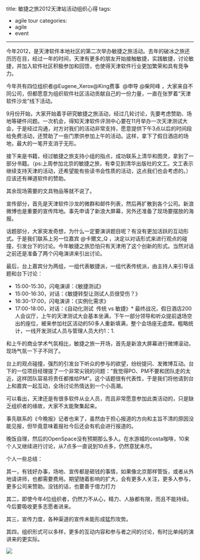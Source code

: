 title: 敏捷之旅2012天津站活动组织心得
tags:
  - agile tour
categories:
  - agile
  - event
---

今年2012，是天津软件本地社区的第二次举办敏捷之旅活动。去年的破冰之旅还历历在目，经过一年的时间，天津有更多的朋友开始接触敏捷，实践敏捷，讨论敏捷，并加入软件社区积极参加和回馈，也使得天津软件行业更加繁荣和具有竞争力。

今年共有四位组织者@Eugene_Xerox@King费事  @申导 @柴阿峰 ，大家来自不同公司，但都愿意为组织软件社区活动贡献自己的一份力量，一直在张罗着“天津软件沙龙”线下活动。

9月份开始，大家开始着手研究敏捷之旅活动，经过几轮讨论，先要考虑赞助、场地等硬件问题。一次机会，得知天津软件评测中心要在11月举办一次天津测试大会，于是经过沟通，对方对我们的活动非常支持，愿意提供下午3点以后的时间段给免费活动，还赞助了一些门票供参加上午的活动。这样，拿下了假日酒店的场地，最大的一笔开支消于无形。

接下来是书籍，经过敏捷之旅支持小组的指点，成功联系上清华和图灵，拿到了一部分书籍。（ps:上周参加北京的敏捷之旅，有幸见到清华出版社的文工。文工表示继续支持天津的活动，还希望能有些读书会性质的活动，这点我们也会考虑的。）应该还有禅道软件的赞助。

其余现场需要的文具物品等就不说了。

宣传部分，首先是天津软件沙龙的微群和邮件列表，然后再扩散到各个公司。新浪微博也是重要的宣传阵地。事先申请了新浪大屏幕，另外还准备了现场要摆放的海报。

话题部分，大家突发奇想，为什么一定要演讲题目呢？有没有更加活跃的互动形式。于是我们联系上另一位嘉宾 @卡爾文_Q ，决定以对话形式来进行观点的碰撞，引发台下的讨论。今年敏捷之旅恐怕只有天津用了这个创新的形式。当然对话之前还是准备了两个闪电演讲来引出讨论。

最后，台上嘉宾分为两组，一组代表敏捷派，一组代表传统派，由主持人来引导话题和台下讨论：

*   15:00-15:30，闪电演讲：《敏捷测试》
*   15:00-16:30，对话：《敏捷转型让测试人员很受伤？》
*   16:30-17:00，闪电演讲：《实例化需求》
*   17:00-18:00，对话：《自动化测试  传统 vs 敏捷》*
最终战况，假日酒店200人会议厅，上午的天津测试大会基本坐满，下午一部分领导和听众提前退场空出的座位，被来参加社区活动的50多人重新填满，整个会场座无虚席。粗略统计，一线开发测试人员与管理人员大约1：1.

和上午的商业学术气氛相比，敏捷之旅一开场，首先是新浪大屏幕进行微博滚动，现场气氛一下子不同了。

台上的观点碰撞，强烈的引发台下听众的参与的欲望，纷纷提问、发微博互动。台下的一位项目经理提了一个非常尖锐的问题：“我觉得PO、PM不要和团队走的太近，这样团队容易将责任都推给PM”。这个话题很有代表性，于是我们将他请到台上和嘉宾一起互动，全场讨论热情达到一个小高潮。

可以看出，天津还是有很多软件从业人员，而且非常愿意参加此类活动的，只是缺乏组织者的缘故，大家不太能聚集起来。

事先联系的《今晚报》记者也来了，虽然由于担心报道的方向和主旨不清的原因没能见报，但毕竟意味着报社今后还会有机会进行报道的。

晚饭自理，然后的OpenSpace没有预期那么多人。在水游城的costa咖啡，10来个人又继续进行讨论，从7点多一直说到10点多，仍然意犹未尽。

个人一些总结：

其一，有钱好办事，场地、宣传都是砸钱的事情，如果像北京那样管饭，或者从外地请讲师，也都需要费用。期望随着影响的扩大，会有更多人关注，更多人参与，更多公司来赞助。没钱的话，也要善于借力打力

其二，即使今年4位组织者，仍然力不从心，精力、人脉都有限，而且不能持续。今后要吸收更多志愿者进来。

其三，宣传力度，各种渠道的宣传未能形成猛烈攻势。

其四，组织形式可以多样，更多的互动内容和参与者之间的讨论，有时比单纯的演讲来的更实际。

![](http://ww3.sinaimg.cn/large/3bb73a47tw1dz1v1wh8bfj.jpg)